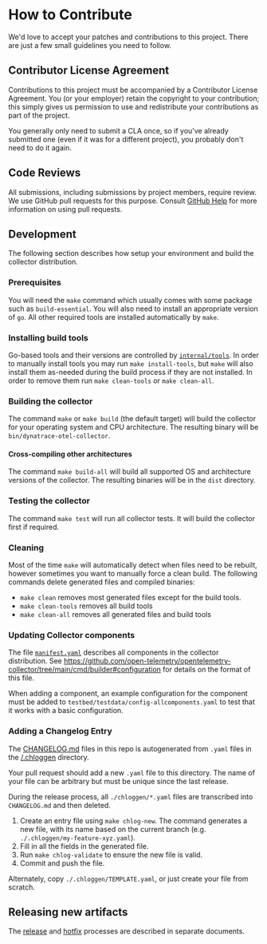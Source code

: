 # How to Contribute

We'd love to accept your patches and contributions to this project. There are
just a few small guidelines you need to follow.

## Contributor License Agreement

Contributions to this project must be accompanied by a Contributor License
Agreement. You (or your employer) retain the copyright to your contribution;
this simply gives us permission to use and redistribute your contributions as
part of the project.

You generally only need to submit a CLA once, so if you've already submitted one
(even if it was for a different project), you probably don't need to do it
again.

## Code Reviews

All submissions, including submissions by project members, require review. We
use GitHub pull requests for this purpose. Consult
[GitHub Help](https://help.github.com/articles/about-pull-requests/) for more
information on using pull requests.

## Development

The following section describes how setup your environment and build the collector distribution.

### Prerequisites

You will need the `make` command which usually comes with some package such as `build-essential`.
You will also need to install an appropriate version of `go`.
All other required tools are installed automatically by `make`.

### Installing build tools

Go-based tools and their versions are controlled by [`internal/tools`](./internal/tools/).
In order to manually install tools you may run `make install-tools`, but `make` will also install them as-needed during the build process if they are not installed.
In order to remove them run `make clean-tools` or `make clean-all`.

### Building the collector

The command `make` or `make build` (the default target) will build the collector for your operating system and CPU architecture. The resulting binary will be `bin/dynatrace-otel-collector`.

#### Cross-compiling other architectures

The command `make build-all` will build all supported OS and architecture versions of the collector.
The resulting binaries will be in the `dist` directory.

### Testing the collector

The command `make test` will run all collector tests.
It will build the collector first if required.

### Cleaning

Most of the time `make` will automatically detect when files need to be rebuilt, however sometimes you want to manually force a clean build.
The following commands delete generated files and compiled binaries:

- `make clean` removes most generated files except for the build tools.
- `make clean-tools` removes all build tools
- `make clean-all` removes all generated files and build tools

### Updating Collector components

The file [`manifest.yaml`](./manifest.yaml) describes all components in the collector distribution.
See https://github.com/open-telemetry/opentelemetry-collector/tree/main/cmd/builder#configuration for details on the format of this file.

When adding a component, an example configuration for the component must be added to `testbed/testdata/config-allcomponents.yaml`
to test that it works with a basic configuration.

### Adding a Changelog Entry

The [CHANGELOG.md](./CHANGELOG.md) files in this repo is autogenerated from
`.yaml` files in the [/.chloggen](/.chloggen) directory.

Your pull request should add a new `.yaml` file to this directory. The name of
your file can be arbitrary but must be unique since the last release.

During the release process, all `./chloggen/*.yaml` files are transcribed into
`CHANGELOG.md` and then deleted.

1. Create an entry file using `make chlog-new`. The command generates a new
   file, with its name based on the current branch (e.g.
   `./.chloggen/my-feature-xyz.yaml`).
2. Fill in all the fields in the generated file.
3. Run `make chlog-validate` to ensure the new file is valid.
4. Commit and push the file.

Alternately, copy `./.chloggen/TEMPLATE.yaml`, or just create your file from scratch.

## Releasing new artifacts

The [release](docs/releasing.md) and [hotfix](docs/hotfix.md) processes are described in separate documents.
